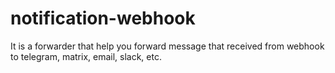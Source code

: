 # notification-webhook
It is a forwarder that help you forward message that received from webhook to telegram, matrix, email, slack, etc. 
